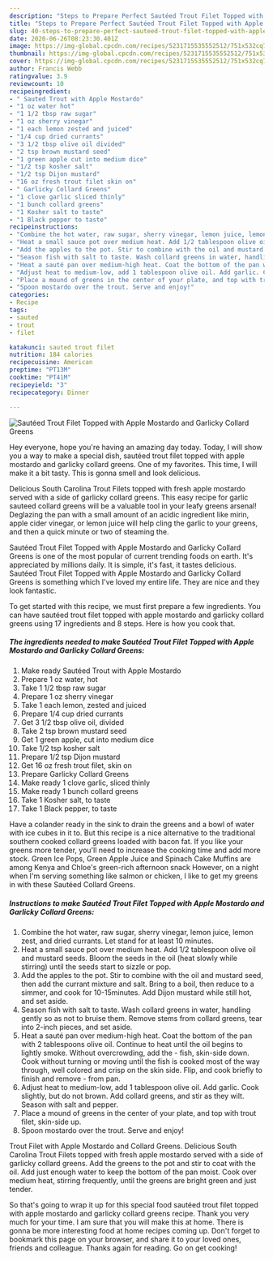 ```yaml
---
description: "Steps to Prepare Perfect Sautéed Trout Filet Topped with Apple Mostardo and Garlicky Collard Greens"
title: "Steps to Prepare Perfect Sautéed Trout Filet Topped with Apple Mostardo and Garlicky Collard Greens"
slug: 40-steps-to-prepare-perfect-sauteed-trout-filet-topped-with-apple-mostardo-and-garlicky-collard-greens
date: 2020-06-26T08:23:30.401Z
image: https://img-global.cpcdn.com/recipes/5231715535552512/751x532cq70/sauteed-trout-filet-topped-with-apple-mostardo-and-garlicky-collard-greens-recipe-main-photo.jpg
thumbnail: https://img-global.cpcdn.com/recipes/5231715535552512/751x532cq70/sauteed-trout-filet-topped-with-apple-mostardo-and-garlicky-collard-greens-recipe-main-photo.jpg
cover: https://img-global.cpcdn.com/recipes/5231715535552512/751x532cq70/sauteed-trout-filet-topped-with-apple-mostardo-and-garlicky-collard-greens-recipe-main-photo.jpg
author: Francis Webb
ratingvalue: 3.9
reviewcount: 10
recipeingredient:
- " Sauted Trout with Apple Mostardo"
- "1 oz water hot"
- "1 1/2 tbsp raw sugar"
- "1 oz sherry vinegar"
- "1 each lemon zested and juiced"
- "1/4 cup dried currants"
- "3 1/2 tbsp olive oil divided"
- "2 tsp brown mustard seed"
- "1 green apple cut into medium dice"
- "1/2 tsp kosher salt"
- "1/2 tsp Dijon mustard"
- "16 oz fresh trout filet skin on"
- " Garlicky Collard Greens"
- "1 clove garlic sliced thinly"
- "1 bunch collard greens"
- "1 Kosher salt to taste"
- "1 Black pepper to taste"
recipeinstructions:
- "Combine the hot water, raw sugar, sherry vinegar, lemon juice, lemon zest, and dried currants. Let stand for at least 10 minutes."
- "Heat a small sauce pot over medium heat. Add 1/2 tablespoon olive oil and mustard seeds. Bloom the seeds in the oil (heat slowly while stirring) until the seeds start to sizzle or pop."
- "Add the apples to the pot. Stir to combine with the oil and mustard seed, then add the currant mixture and salt. Bring to a boil, then reduce to a simmer, and cook for 10-15minutes. Add Dijon mustard while still hot, and set aside."
- "Season fish with salt to taste. Wash collard greens in water, handling gently so as not to bruise them. Remove stems from collard greens, tear into 2-inch pieces, and set aside."
- "Heat a sauté pan over medium-high heat. Coat the bottom of the pan with 2 tablespoons olive oil. Continue to heat until the oil begins to lightly smoke. Without overcrowding, add the fish, skin-side down. Cook without turning or moving until the fish is cooked most of the way through, well colored and crisp on the skin side. Flip, and cook briefly to finish and remove from pan."
- "Adjust heat to medium-low, add 1 tablespoon olive oil. Add garlic. Cook slightly, but do not brown. Add collard greens, and stir as they wilt. Season with salt and pepper."
- "Place a mound of greens in the center of your plate, and top with trout filet, skin-side up."
- "Spoon mostardo over the trout. Serve and enjoy!"
categories:
- Recipe
tags:
- sauted
- trout
- filet

katakunci: sauted trout filet 
nutrition: 184 calories
recipecuisine: American
preptime: "PT13M"
cooktime: "PT41M"
recipeyield: "3"
recipecategory: Dinner

---
```



![Sautéed Trout Filet Topped with Apple Mostardo and Garlicky Collard Greens](https://img-global.cpcdn.com/recipes/5231715535552512/751x532cq70/sauteed-trout-filet-topped-with-apple-mostardo-and-garlicky-collard-greens-recipe-main-photo.jpg)

Hey everyone, hope you're having an amazing day today. Today, I will show you a way to make a special dish, sautéed trout filet topped with apple mostardo and garlicky collard greens. One of my favorites. This time, I will make it a bit tasty. This is gonna smell and look delicious.

Delicious South Carolina Trout Filets topped with fresh apple mostardo served with a side of garlicky collard greens. This easy recipe for garlic sauteed collard greens will be a valuable tool in your leafy greens arsenal! Deglazing the pan with a small amount of an acidic ingredient like mirin, apple cider vinegar, or lemon juice will help cling the garlic to your greens, and then a quick minute or two of steaming the.

Sautéed Trout Filet Topped with Apple Mostardo and Garlicky Collard Greens is one of the most popular of current trending foods on earth. It's appreciated by millions daily. It is simple, it's fast, it tastes delicious. Sautéed Trout Filet Topped with Apple Mostardo and Garlicky Collard Greens is something which I've loved my entire life. They are nice and they look fantastic.


To get started with this recipe, we must first prepare a few ingredients. You can have sautéed trout filet topped with apple mostardo and garlicky collard greens using 17 ingredients and 8 steps. Here is how you cook that.

<!--inarticleads1-->

##### The ingredients needed to make Sautéed Trout Filet Topped with Apple Mostardo and Garlicky Collard Greens:

1. Make ready  Sautéed Trout with Apple Mostardo
1. Prepare 1 oz water, hot
1. Take 1 1/2 tbsp raw sugar
1. Prepare 1 oz sherry vinegar
1. Take 1 each lemon, zested and juiced
1. Prepare 1/4 cup dried currants
1. Get 3 1/2 tbsp olive oil, divided
1. Take 2 tsp brown mustard seed
1. Get 1 green apple, cut into medium dice
1. Take 1/2 tsp kosher salt
1. Prepare 1/2 tsp Dijon mustard
1. Get 16 oz fresh trout filet, skin on
1. Prepare  Garlicky Collard Greens
1. Make ready 1 clove garlic, sliced thinly
1. Make ready 1 bunch collard greens
1. Take 1 Kosher salt, to taste
1. Take 1 Black pepper, to taste


Have a colander ready in the sink to drain the greens and a bowl of water with ice cubes in it to. But this recipe is a nice alternative to the traditional southern cooked collard greens loaded with bacon fat. If you like your greens more tender, you&#39;ll need to increase the cooking time and add more stock. Green Ice Pops, Green Apple Juice and Spinach Cake Muffins are among Kenya and Chloe&#39;s green-rich afternoon snack However, on a night when I&#39;m serving something like salmon or chicken, I like to get my greens in with these Sautéed Collard Greens. 

<!--inarticleads2-->

##### Instructions to make Sautéed Trout Filet Topped with Apple Mostardo and Garlicky Collard Greens:

1. Combine the hot water, raw sugar, sherry vinegar, lemon juice, lemon zest, and dried currants. Let stand for at least 10 minutes.
1. Heat a small sauce pot over medium heat. Add 1/2 tablespoon olive oil and mustard seeds. Bloom the seeds in the oil (heat slowly while stirring) until the seeds start to sizzle or pop.
1. Add the apples to the pot. Stir to combine with the oil and mustard seed, then add the currant mixture and salt. Bring to a boil, then reduce to a simmer, and cook for 10-15minutes. Add Dijon mustard while still hot, and set aside.
1. Season fish with salt to taste. Wash collard greens in water, handling gently so as not to bruise them. Remove stems from collard greens, tear into 2-inch pieces, and set aside.
1. Heat a sauté pan over medium-high heat. Coat the bottom of the pan with 2 tablespoons olive oil. Continue to heat until the oil begins to lightly smoke. Without overcrowding, add the - fish, skin-side down. Cook without turning or moving until the fish is cooked most of the way through, well colored and crisp on the skin side. Flip, and cook briefly to finish and remove - from pan.
1. Adjust heat to medium-low, add 1 tablespoon olive oil. Add garlic. Cook slightly, but do not brown. Add collard greens, and stir as they wilt. Season with salt and pepper.
1. Place a mound of greens in the center of your plate, and top with trout filet, skin-side up.
1. Spoon mostardo over the trout. Serve and enjoy!


Trout Filet with Apple Mostardo and Collard Greens. Delicious South Carolina Trout Filets topped with fresh apple mostardo served with a side of garlicky collard greens. Add the greens to the pot and stir to coat with the oil. Add just enough water to keep the bottom of the pan moist. Cook over medium heat, stirring frequently, until the greens are bright green and just tender. 

So that's going to wrap it up for this special food sautéed trout filet topped with apple mostardo and garlicky collard greens recipe. Thank you very much for your time. I am sure that you will make this at home. There is gonna be more interesting food at home recipes coming up. Don't forget to bookmark this page on your browser, and share it to your loved ones, friends and colleague. Thanks again for reading. Go on get cooking!
